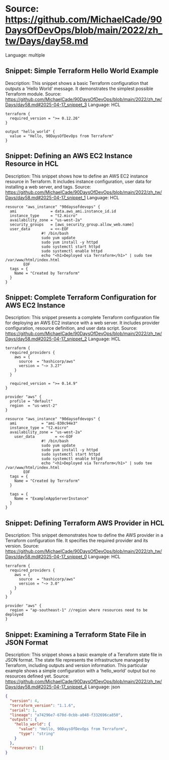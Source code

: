# Source: https://github.com/MichaelCade/90DaysOfDevOps/blob/main/2022/zh_tw/Days/day58.md
Language: multiple

## Snippet: Simple Terraform Hello World Example
Description: This snippet shows a basic Terraform configuration that outputs a 'Hello World' message. It demonstrates the simplest possible Terraform module.
Source: https://github.com/MichaelCade/90DaysOfDevOps/blob/main/2022/zh_tw/Days/day58.md#2025-04-17_snippet_3
Language: HCL

```HCL
terraform {
  required_version = ">= 0.12.26"
}

output "hello_world" {
  value = "Hello, 90DaysOfDevOps from Terraform"
}
```

## Snippet: Defining an AWS EC2 Instance Resource in HCL
Description: This snippet shows how to define an AWS EC2 instance resource in Terraform. It includes instance configuration, user data for installing a web server, and tags.
Source: https://github.com/MichaelCade/90DaysOfDevOps/blob/main/2022/zh_tw/Days/day58.md#2025-04-17_snippet_1
Language: HCL

```HCL
resource "aws_instance" "90daysofdevops" {
  ami               = data.aws_ami.instance_id.id
  instance_type     = "t2.micro"
  availability_zone = "us-west-2a"
  security_groups   = [aws_security_group.allow_web.name]
  user_data         = <<-EOF
                #! /bin/bash
                sudo yum update
                sudo yum install -y httpd
                sudo systemctl start httpd
                sudo systemctl enable httpd
                echo "<h1>Deployed via Terraform</h1>" | sudo tee /var/www/html/index.html
        EOF
  tags = {
    Name = "Created by Terraform"
  }
}
```

## Snippet: Complete Terraform Configuration for AWS EC2 Instance
Description: This snippet presents a complete Terraform configuration file for deploying an AWS EC2 instance with a web server. It includes provider configuration, resource definition, and user data script.
Source: https://github.com/MichaelCade/90DaysOfDevOps/blob/main/2022/zh_tw/Days/day58.md#2025-04-17_snippet_2
Language: HCL

```HCL
terraform {
  required_providers {
    aws = {
      source  = "hashicorp/aws"
      version = "~> 3.27"
    }
  }

  required_version = ">= 0.14.9"
}

provider "aws" {
  profile = "default"
  region  = "us-west-2"
}

resource "aws_instance" "90daysofdevops" {
  ami           = "ami-830c94e3"
  instance_type = "t2.micro"
  availability_zone = "us-west-2a"
    user_data         = <<-EOF
                #! /bin/bash
                sudo yum update
                sudo yum install -y httpd
                sudo systemctl start httpd
                sudo systemctl enable httpd
                echo "<h1>Deployed via Terraform</h1>" | sudo tee /var/www/html/index.html
        EOF
  tags = {
    Name = "Created by Terraform"
  }

  tags = {
    Name = "ExampleAppServerInstance"
  }
}
```

## Snippet: Defining Terraform AWS Provider in HCL
Description: This snippet demonstrates how to define the AWS provider in a Terraform configuration file. It specifies the required provider and its version.
Source: https://github.com/MichaelCade/90DaysOfDevOps/blob/main/2022/zh_tw/Days/day58.md#2025-04-17_snippet_0
Language: HCL

```HCL
terraform {
  required_providers {
    aws = {
      source  = "hashicorp/aws"
      version = "~> 3.0"
    }
  }
}

provider "aws" {
  region = "ap-southeast-1" //region where resources need to be deployed
}
```

## Snippet: Examining a Terraform State File in JSON Format
Description: This snippet shows a basic example of a Terraform state file in JSON format. The state file represents the infrastructure managed by Terraform, including outputs and version information. This particular example shows a simple configuration with a 'hello_world' output but no resources defined yet.
Source: https://github.com/MichaelCade/90DaysOfDevOps/blob/main/2022/zh_tw/Days/day58.md#2025-04-17_snippet_4
Language: json

```json
{
  "version": 4,
  "terraform_version": "1.1.6",
  "serial": 1,
  "lineage": "a74296e7-670d-0cbb-a048-f332696ca850",
  "outputs": {
    "hello_world": {
      "value": "Hello, 90DaysOfDevOps from Terraform",
      "type": "string"
    }
  },
  "resources": []
}
```